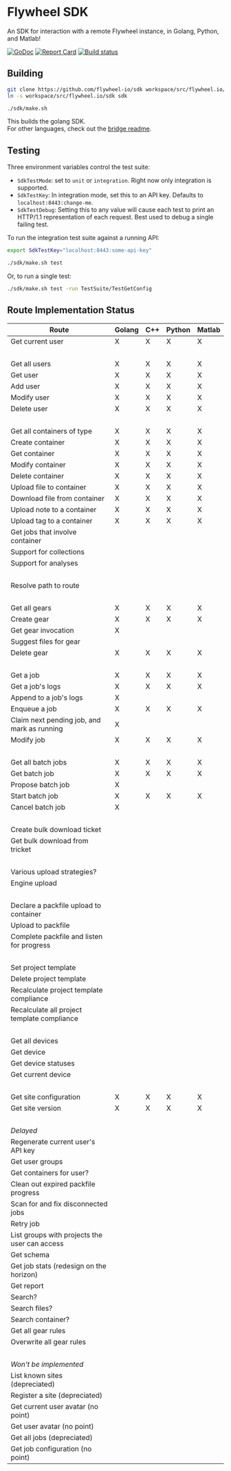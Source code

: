 # Flywheel SDK

An SDK for interaction with a remote Flywheel instance, in Golang, Python, and Matlab!

[![GoDoc](https://godoc.org/github.com/flywheel-io/sdk/api?status.svg)](https://godoc.org/github.com/flywheel-io/sdk/api)
[![Report Card](https://goreportcard.com/badge/github.com/flywheel-io/sdk)](https://goreportcard.com/report/github.com/flywheel-io/sdk)
[![Build status](https://circleci.com/gh/flywheel-io/sdk/tree/master.svg?style=shield)](https://circleci.com/gh/flywheel-io/sdk)

## Building

```bash
git clone https://github.com/flywheel-io/sdk workspace/src/flywheel.io/sdk
ln -s workspace/src/flywheel.io/sdk sdk

./sdk/make.sh
```

This builds the golang SDK.<br/>
For other languages, check out the [bridge readme](bridge).

## Testing

Three environment variables control the test suite:

* `SdkTestMode`: set to `unit` or `integration`. Right now only integration is supported.
* `SdkTestKey`: In integration mode, set this to an API key. Defaults to `localhost:8443:change-me`.
* `SdkTestDebug`: Setting this to any value will cause each test to print an HTTP/1.1 representation of each request. Best used to debug a single failing test.

To run the integration test suite against a running API:

```bash
export SdkTestKey="localhost:8443:some-api-key"

./sdk/make.sh test
```

Or, to run a single test:

```bash
./sdk/make.sh test -run TestSuite/TestGetConfig
```

## Route Implementation Status

Route                                            | Golang  |  C++   | Python | Matlab
-------------------------------------------------|---------|--------|--------|--------
Get current user                                 | X       | X      | X      | X
&nbsp;                                           |         |        |        |
Get all users                                    | X       | X      | X      | X
Get user                                         | X       | X      | X      | X
Add user                                         | X       | X      | X      | X
Modify user                                      | X       | X      | X      | X
Delete user                                      | X       | X      | X      | X
&nbsp;                                           |         |        |        |
Get all containers of type                       | X       | X      | X      | X
Create container                                 | X       | X      | X      | X
Get container                                    | X       | X      | X      | X
Modify container                                 | X       | X      | X      | X
Delete container                                 | X       | X      | X      | X
Upload file to container                         | X       | X      | X      | X
Download file from container                     | X       | X      | X      | X
Upload note to a container                       | X       | X      | X      | X
Upload tag to a container                        | X       | X      | X      | X
Get jobs that involve container                  |         |        |        |
Support for collections                          |         |        |        |
Support for analyses                             |         |        |        |
&nbsp;                                           |         |        |        |
Resolve path to route                            |         |        |        |
&nbsp;                                           |         |        |        |
Get all gears                                    | X       | X      | X      | X
Create gear                                      | X       | X      | X      | X
Get gear invocation                              | X       |        |        |
Suggest files for gear                           |         |        |        |
Delete gear                                      | X       | X      | X      | X
&nbsp;                                           |         |        |        |
Get a job                                        | X       | X      | X      | X
Get a job's logs                                 | X       | X      | X      | X
Append to a job's logs                           | X       |        |        |
Enqueue a job                                    | X       | X      | X      | X
Claim next pending job, and mark as running      | X       |        |        |
Modify job                                       | X       | X      | X      | X
&nbsp;                                           |         |        |        |
Get all batch jobs                               | X       | X      | X      | X
Get batch job                                    | X       | X      | X      | X
Propose batch job                                | X       |        |        |
Start batch job                                  | X       | X      | X      | X
Cancel batch job                                 | X       |        |        |
&nbsp;                                           |         |        |        |
Create bulk download ticket                      |         |        |        |
Get bulk download from tricket                   |         |        |        |
&nbsp;                                           |         |        |        |
Various upload strategies?                       |         |        |        |
Engine upload                                    |         |        |        |
&nbsp;                                           |         |        |        |
Declare a packfile upload to container           |         |        |        |
Upload to packfile                               |         |        |        |
Complete packfile and listen for progress        |         |        |        |
&nbsp;                                           |         |        |        |
Set project template                             |         |        |        |
Delete project template                          |         |        |        |
Recalculate project template compliance          |         |        |        |
Recalculate all project template compliance      |         |        |        |
&nbsp;                                           |         |        |        |
Get all devices                                  |         |        |        |
Get device                                       |         |        |        |
Get device statuses                              |         |        |        |
Get current device                               |         |        |        |
&nbsp;                                           |         |        |        |
Get site configuration                           | X       | X      | X      | X
Get site version                                 | X       | X      | X      | X
&nbsp;                                           |         |        |        |
_Delayed_                                        |         |        |        |
Regenerate current user's API key                |         |        |        |
Get user groups                                  |         |        |        |
Get containers for user?                         |         |        |        |
Clean out expired packfile progress              |         |        |        |
Scan for and fix disconnected jobs               |         |        |        |
Retry job                                        |         |        |        |
List groups with projects the user can access    |         |        |        |
Get schema                                       |         |        |        |
Get job stats (redesign on the horizon)          |         |        |        |
Get report                                       |         |        |        |
Search?                                          |         |        |        |
Search files?                                    |         |        |        |
Search container?                                |         |        |        |
Get all gear rules                               |         |        |        |
Overwrite all gear rules                         |         |        |        |
&nbsp;                                           |         |        |        |
_Won't be implemented_                           |         |        |        |
List known sites (depreciated)                   |         |        |        |
Register a site (depreciated)                    |         |        |        |
Get current user avatar (no point)               |         |        |        |
Get user avatar (no point)                       |         |        |        |
Get all jobs (depreciated)                       |         |        |        |
Get job configuration (no point)                 |         |        |        |

<!--

Left over for another day:


prefix('/<cont_name:{cname}>', [

	prefix('/<cid:{cid}>', [

		route('/<list_name:tags>',                 TagsListHandler,                     m=['POST']),
		route('/<list_name:tags>/<value:{tag}>',   TagsListHandler,                     m=['GET', 'PUT', 'DELETE']),

		route('/<list_name:files>',                FileListHandler,                     m=['POST']),
		route('/<list_name:files>/<name:{fname}>', FileListHandler,                     m=['GET', 'DELETE']),


		route('/<list_name:analyses>', AnalysesHandler, m=['POST']),
		# Could be in a prefix. Had weird syntax highlighting issues so leaving for another day
		route('/<list_name:analyses>/<_id:{cid}>',                       AnalysesHandler,                  m=['GET', 'DELETE']),
		route('/<list_name:analyses>/<_id:{cid}>/files',                 AnalysesHandler, h='download',    m=['GET']),
		route('/<list_name:analyses>/<_id:{cid}>/files/<name:{fname}>',  AnalysesHandler, h='download',    m=['GET']),
		route('/<list_name:analyses>/<_id:{cid}>/notes',                 AnalysesHandler, h='add_note',    m=['POST']),
		route('/<list_name:analyses>/<_id:{cid}>/notes/<note_id:{cid}>', AnalysesHandler, h='delete_note', m=['DELETE']),
		route('/<list_name:notes>',                                      NotesListHandler,                 m=['POST']),
		route('/<list_name:notes>/<_id:{nid}>',                          NotesListHandler, name='notes',   m=['GET', 'PUT', 'DELETE']),
	])
]),


prefix('/<cont_name:groups>', [
	route('/<cid:{gid}>/<list_name:roles>',                          ListHandler,     m=['POST']),
	route('/<cid:{gid}>/<list_name:roles>/<site:{sid}>/<_id:{uid}>', ListHandler,     m=['GET', 'PUT', 'DELETE']),

	route('/<cid:{gid}>/<list_name:tags>',                           TagsListHandler, m=['POST']),
	route('/<cid:{gid}>/<list_name:tags>/<value:{tag}>',             TagsListHandler, m=['GET', 'PUT', 'DELETE']),
]),




# Collections

route( '/collections',                 CollectionsHandler, h='get_all',                    m=['GET']),
route( '/collections',                 CollectionsHandler,                                 m=['POST']),
prefix('/collections', [
	route('/curators',                 CollectionsHandler, h='curators',                   m=['GET']),
	route('/<cid:{cid}>',              CollectionsHandler,                                 m=['GET', 'PUT', 'DELETE']),
	route('/<cid:{cid}>/sessions',     CollectionsHandler, h='get_sessions',               m=['GET']),
	route('/<cid:{cid}>/acquisitions', CollectionsHandler, h='get_acquisitions',           m=['GET']),
]),


# Collections / Projects

prefix('/<cont_name:collections|projects>', [
	prefix('/<cid:{cid}>', [
		route('/<list_name:permissions>',                          PermissionsListHandler, m=['POST']),
		route('/<list_name:permissions>/<site:{sid}>/<_id:{uid}>', PermissionsListHandler, m=['GET', 'PUT', 'DELETE']),
	]),
]),

# Misc (to be cleaned up later)

route('/<par_cont_name:groups>/<par_id:{gid}>/<cont_name:projects>', ContainerHandler, h='get_all', m=['GET']),
route('/<par_cont_name:{cname}>/<par_id:{cid}>/<cont_name:{cname}>', ContainerHandler, h='get_all', m=['GET']),

-->

